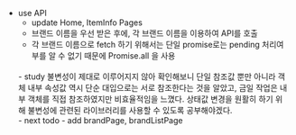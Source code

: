 - use API
    - update Home, ItemInfo Pages
    - 브랜드 이름을 우선 받은 후에, 각 브랜드 이름을 이용하여 API를 호출
    - 각 브랜드 이름으로 fetch 하기 위해서는 단일 promise로는 pending 처리여부를 알 수 없기 때문에 Promise.all 을 사용
    <br>
    - study
        불변성이 제대로 이루어지지 않아 확인해보니 단일 참조값 뿐만 아니라 객체 내부 속성값 역시 단순 대입으로는 서로 참조한다는 것을 알았고, 금일 작업은 내부 객체를 직접 참조하였지만 비효율적임을 느꼈다. 상태값 변경을 원활히 하기 위해 불변성에 관련된 라이브러리를 사용할 수 있도록 공부해야겠다.
    <br>
    - next todo
        - add brandPage, brandListPage
